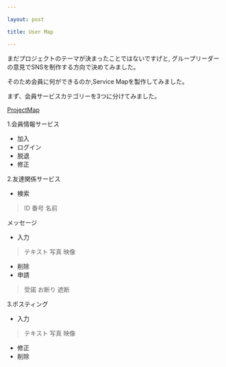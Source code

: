 ```yaml
---

layout: post

title: User Map

---
```


まだプロジェクトのテーマが決まったことではないですげと,
グループリーダーの意見でSNSを制作する方向で決めてみました。

そのため会員に何ができるのか,Service Mapを製作してみました。

まず、会員サービスカテゴリーを3つに分けてみました。


[ProjectMap](!https://raw.githubusercontent.com/ELLINM/ellinm.github.io/master/images/ProjectMap2.jpg)



1.会員情報サービス

+ 加入
+ ログイン
+ 脱退
+ 修正


2.友達関係サービス

+ 検索
> ID
> 番号
> 名前


メッセージ
+ 入力
> テキスト
  写真
  映像

+ 削除
+ 申請
> 受諾
  お断り
  遮断


3.ポスティング

+ 入力
> テキスト
  写真
  映像

+ 修正
+ 削除
